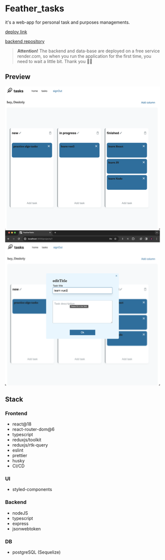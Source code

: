 # Feather_tasks

it's a web-app for personal task and purposes managements.

[deploy link](https://feather-tasks.onrender.com)

[backend repository](https://github.com/dmtrack/feather_tasks_server)

> **Attention!** The backend and data-base are deployed on a free service render.com, so when you run the application for the first time, you need to wait a little bit. Thank you ✊🏻

## Preview

![Preview](public/preview1.png)
![Preview](public/preview2.png)

## Stack

### Frontend

-   react@18
-   react-router-dom@6
-   typescript
-   reduxjs/toolkit
-   reduxjs/rtk-query
-   eslint
-   prettier
-   husky
-   CI/CD

### UI

-   styled-components

### Backend

-   nodeJS
-   typescript
-   express
-   jsonwebtoken

### DB

-   postgreSQL (Sequelize)
